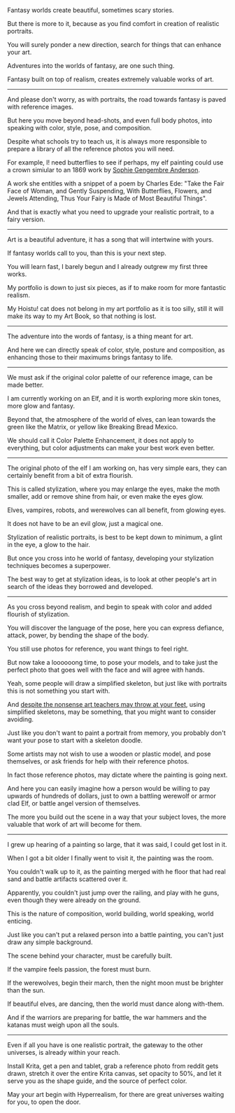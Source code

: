 Fantasy worlds create beautiful,
sometimes scary stories.

But there is more to it,
because as you find comfort in creation of realistic portraits.

You will surely ponder a new direction,
search for things that can enhance your art.

Adventures into the worlds of fantasy,
are one such thing.

Fantasy built on top of realism,
creates extremely valuable works of art.

---

And please don't worry, as with portraits,
the road towards fantasy is paved with reference images.

But here you move beyond head-shots, and even full body photos,
into speaking with color, style, pose, and composition.

Despite what schools try to teach us,
it is always more responsible to prepare a library of all the reference photos you will need.

For example, I! need butterflies to see if perhaps,
my elf painting could use a crown simiular to an 1869 work by [Sophie Gengembre Anderson][0].

A work she entitles with a snippet of a poem by Charles Ede:
"Take the Fair Face of Woman, and Gently Suspending, With Butterflies, Flowers, and Jewels Attending, Thus Your Fairy is Made of Most Beautiful Things".

And that is exactly what you need to upgrade your realistic portrait,
to a fairy version.

---

Art is a beautiful adventure,
it has a song that will intertwine with yours.

If fantasy worlds call to you,
than this is your next step.

You will learn fast,
I barely begun and I already outgrew my first three works.

My portfolio is down to just six pieces,
as if to make room for more fantastic realism.

My Hoistu! cat does not belong in my art portfolio as it is too silly,
still it will make its way to my Art Book, so that nothing is lost.

---

The adventure into the words of fantasy,
is a thing meant for art.

And here we can directly speak of color, style, posture and composition,
as enhancing those to their maximums brings fantasy to life.

---

We must ask if the original color palette of our reference image,
can be made better.

I am currently working on an Elf,
and it is worth exploring more skin tones, more glow and fantasy.

Beyond that, the atmosphere of the world of elves,
can lean towards the green like the Matrix, or yellow like Breaking Bread Mexico.

We should call it Color Palette Enhancement,
it does not apply to everything, but color adjustments can make your best work even better.

---

The original photo of the elf I am working on,
has very simple ears, they can certainly benefit from a bit of extra flourish.

This is called stylization,
where you may enlarge the eyes, make the moth smaller, add or remove shine from hair, or even make the eyes glow.

Elves, vampires, robots, and werewolves can all benefit,
from glowing eyes.

It does not have to be an evil glow,
just a magical one.

Stylization of realistic portraits,
is best to be kept down to minimum, a glint in the eye, a glow to the hair.

But once you cross into he world of fantasy,
developing your stylization techniques becomes a superpower.

The best way to get at stylization ideas,
is to look at other people's art in search of the ideas they borrowed and developed.

---

As you cross beyond realism,
and begin to speak with color and added flourish of stylization.

You will discover the language of the pose,
here you can express defiance, attack, power, by bending the shape of the body.

You still use photos for reference,
you want things to feel right.

But now take a loooooong time,
to pose your models, and to take just the perfect photo that goes well with the face and will agree with hands.

Yeah, some people will draw a simplified skeleton,
but just like with portraits this is not something you start with.

And [despite the nonsense art teachers may throw at your feet][1],
using simplified skeletons, may be something, that you might want to consider avoiding.

Just like you don't want to paint a portrait from memory,
you probably don't want your pose to start with a skeleton doodle.

Some artists may not wish to use a wooden or plastic model,
and pose themselves, or ask friends for help with their reference photos.

In fact those reference photos,
may dictate where the painting is going next.

And here you can easily imagine how a person would be willing to pay upwards of hundreds of dollars,
just to own a battling werewolf or armor clad Elf, or battle angel version of themselves.

The more you build out the scene in a way that your subject loves,
the more valuable that work of art will become for them.

---

I grew up hearing of a painting so large,
that it was said, I could get lost in it.

When I got a bit older I finally went to visit it,
the painting was the room.

You couldn't walk up to it,
as the painting merged with he floor that had real sand and battle artifacts scattered over it.

Apparently, you couldn't just jump over the railing,
and play with he guns, even though they were already on the ground.

This is the nature of composition,
world building, world speaking, world enticing.

Just like you can't put a relaxed person into a battle painting,
you can't just draw any simple background.

The scene behind your character,
must be carefully built.

If the vampire feels passion,
the forest must burn.

If the werewolves,
begin their march, then the night moon must be brighter than the sun.

If beautiful elves,
are dancing, then the world must dance along with-them.

And if the warriors are preparing for battle,
the war hammers and the katanas must weigh upon all the souls.

---

Even if all you have is one realistic portrait,
the gateway to the other universes, is already within your reach.

Install Krita, get a pen and tablet, grab a reference photo from reddit gets drawn, stretch it over the entire Krita canvas,
set opacity to 50%, and let it serve you as the shape guide, and the source of perfect color.

May your art begin with Hyperrealism,
for there are great universes waiting for you, to open the door.





[0]: https://en.wikipedia.org/wiki/Sophie_Gengembre_Anderson
[1]: https://www.youtube.com/watch?v=DzSnvxejenY
